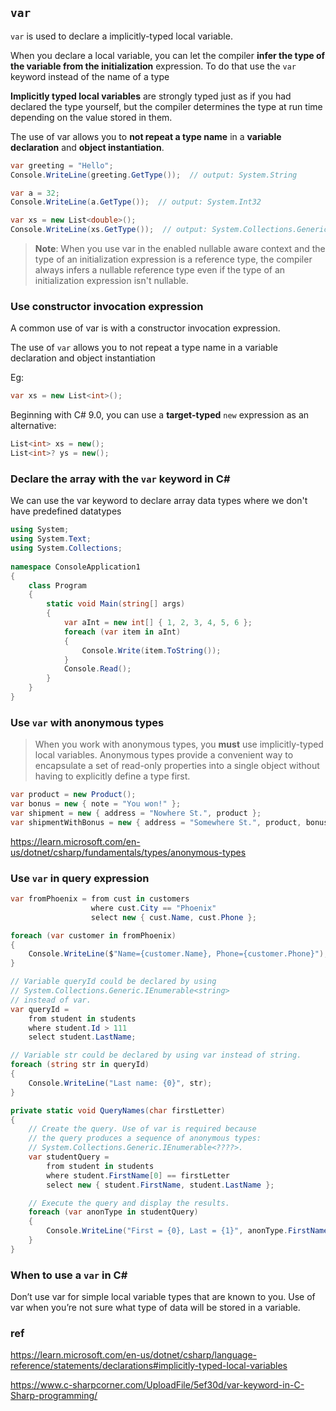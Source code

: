 ## `var`

`var` is used to declare a implicitly-typed local variable. 

When you declare a local variable, you can let the compiler **infer the type of the variable from the initialization** expression. To do that use the `var` keyword instead of the name of a type


**Implicitly typed local variables** are strongly typed just as if you had declared the type yourself, but the compiler determines the type at run time depending on the value stored in them.

The use of var allows you to **not repeat a type name** in a **variable declaration** and **object instantiation**.


 
```cs
var greeting = "Hello";
Console.WriteLine(greeting.GetType());  // output: System.String

var a = 32;
Console.WriteLine(a.GetType());  // output: System.Int32

var xs = new List<double>();
Console.WriteLine(xs.GetType());  // output: System.Collections.Generic.List`1[System.Double]
```

> **Note**: When you use var in the enabled nullable aware context and the type of an initialization expression is a reference type, the compiler always infers a nullable reference type even if the type of an initialization expression isn't nullable.


### Use constructor invocation expression
A common use of var is with a constructor invocation expression.


The use of `var` allows you to not repeat a type name in a variable declaration and object instantiation

Eg:
```cs
var xs = new List<int>();

```
Beginning with C# 9.0, you can use a **target-typed** `new` expression as an alternative:
```cs
List<int> xs = new();
List<int>? ys = new();

```

### Declare the array with the `var` keyword in C#
We can use the var keyword to declare array data types where we don't have predefined datatypes

```cs
using System;  
using System.Text;  
using System.Collections;  
  
namespace ConsoleApplication1  
{  
    class Program  
    {  
        static void Main(string[] args)  
        {  
            var aInt = new int[] { 1, 2, 3, 4, 5, 6 };  
            foreach (var item in aInt)  
            {  
                Console.Write(item.ToString());  
            }  
            Console.Read();  
        }  
    }  
}
```


### Use `var` with anonymous types
> When you work with anonymous types, you **must** use implicitly-typed local variables.
Anonymous types provide a convenient way to encapsulate a set of read-only properties into a single object without having to explicitly define a type first.


```cs
var product = new Product();
var bonus = new { note = "You won!" };
var shipment = new { address = "Nowhere St.", product };
var shipmentWithBonus = new { address = "Somewhere St.", product, bonus };
```


https://learn.microsoft.com/en-us/dotnet/csharp/fundamentals/types/anonymous-types



### Use `var` in query expression
```cs
var fromPhoenix = from cust in customers
                  where cust.City == "Phoenix"
                  select new { cust.Name, cust.Phone };

foreach (var customer in fromPhoenix)
{
    Console.WriteLine($"Name={customer.Name}, Phone={customer.Phone}");
}
```

```cs
// Variable queryId could be declared by using
// System.Collections.Generic.IEnumerable<string>
// instead of var.
var queryId =
    from student in students
    where student.Id > 111
    select student.LastName;

// Variable str could be declared by using var instead of string.
foreach (string str in queryId)
{
    Console.WriteLine("Last name: {0}", str);
}
```

```CS
private static void QueryNames(char firstLetter)
{
    // Create the query. Use of var is required because
    // the query produces a sequence of anonymous types:
    // System.Collections.Generic.IEnumerable<????>.
    var studentQuery =
        from student in students
        where student.FirstName[0] == firstLetter
        select new { student.FirstName, student.LastName };

    // Execute the query and display the results.
    foreach (var anonType in studentQuery)
    {
        Console.WriteLine("First = {0}, Last = {1}", anonType.FirstName, anonType.LastName);
    }
}
```

### When to use a `var` in C#

Don’t use var for simple local variable types that are known to you. Use of var when you’re not sure what type of data will be stored in a variable.



### ref
https://learn.microsoft.com/en-us/dotnet/csharp/language-reference/statements/declarations#implicitly-typed-local-variables

https://www.c-sharpcorner.com/UploadFile/5ef30d/var-keyword-in-C-Sharp-programming/
